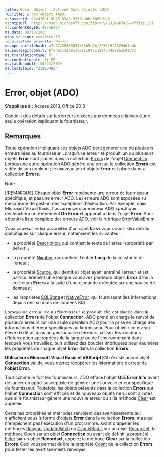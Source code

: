 ```yaml
---
title: Error Object - ActiveX Data Objects (ADO)
TOCTitle: Error object (ADO)
ms:assetid: 97e478bf-8b25-03a8-9358-abba5069cba3
ms:mtpsurl: https://msdn.microsoft.com/library/JJ249678(v=office.15)
ms:contentKeyID: 48546477
ms.date: 09/18/2015
mtps_version: v=office.15
localization_priority: Normal
ms.openlocfilehash: a7c77a59368851f43b5e7bf2275f9f282546fb4b
ms.sourcegitcommit: 8fe462c32b91c87911942c188f3445e85a54137c
ms.translationtype: MT
ms.contentlocale: fr-FR
ms.lasthandoff: 04/23/2019
ms.locfileid: "32293482"
---
```

# <a name="error-object-ado"></a>Error, objet (ADO)


**S’applique à** : Access 2013, Office 2013

Contient des détails sur les erreurs d'accès aux données relatives à une seule opération impliquant le fournisseur.

## <a name="remarks"></a>Remarques

Toute opération impliquant des objets ADO peut générer une ou plusieurs erreurs liées au fournisseur. Lorsqu'une erreur se produit, un ou plusieurs objets **Error** sont placés dans la collection [Errors](errors-collection-ado.md) de l'objet [Connection](connection-object-ado.md). Lorsqu'une autre opération ADO génère une erreur, la collection **Errors** est vidée de son contenu ; le nouveau jeu d'objets **Error** est placé dans la collection **Errors**.

> [!NOTE]
> [!REMARQUE] Chaque objet **Error** représente une erreur de fournisseur spécifique, et pas une erreur ADO. Les erreurs ADO sont exposées au mécanisme de gestion des exceptions d'exécution. Par exemple, dans Microsoft Visual Basic, l'occurrence d'une erreur ADO spécifique déclenchera un événement **On Error** et apparaîtra dans l'objet **Error**. Pour obtenir la liste complète des erreurs ADO, voir la rubrique [ErrorValueEnum](errorvalueenum.md).

Vous pouvez lire les propriétés d'un objet **Error** pour obtenir des détails spécifiques sur chaque erreur, notamment les suivantes :

- la propriété [Description](description-property-ado.md), qui contient le texte de l'erreur (propriété par défaut) ;

- la propriété [Number](number-property-ado.md), qui contient l'entier **Long** de la constante de l'erreur ;

- la propriété [Source](source-property-ado-error.md), qui identifie l'objet ayant entraîné l'erreur et est particulièrement utile lorsque vous avez plusieurs objets **Error** dans la collection **Errors** à la suite d'une demande exécutée sur une source de données ;

- les propriétés [SQLState](sqlstate-property-ado.md) et [NativeError](nativeerror-property-ado.md), qui fournissent des informations depuis des sources de données SQL.

Lorsqu'une erreur liée au fournisseur se produit, elle est placée dans la collection **Errors** de l'objet **Connection**. ADO prend en charge le renvoi de plusieurs erreurs par une seule opération ADO pour la prise en charge des informations d'erreur spécifiques au fournisseur. Pour obtenir ce niveau élevé de détail dans un gestionnaire d'erreurs, utilisez les fonctions d'interception appropriées de la langue ou de l'environnement dans lesquels vous travaillez, puis utilisez des boucles imbriquées pour énumérer les propriétés de chaque objet **Error** dans la collection **Errors**.

**Utilisateurs Microsoft Visual Basic et VBScript** S’il n’existe aucun objet **Connection** valide, vous devrez récupérer les informations d’erreur de **l’objet Error.**

Tout comme le font les fournisseurs, ADO efface l'objet **OLE Error Info** avant de lancer un appel susceptible de générer une nouvelle erreur spécifique du fournisseur. Toutefois, les objets présents dans la collection **Errors** sur l'objet **Connection** sont effacés et de nouveaux objets ne lui sont ajoutés que si le fournisseur génère une nouvelle erreur ou si la méthode [Clear](clear-method-ado.md) est appelée.

Certaines propriétés et méthodes renvoient des avertissements qui s'affichent sous la forme d'objets **Error** dans la collection **Errors**, mais qui n'empêchent pas l'exécution d'un programme. Avant d'appeler les méthodes [Resync](resync-method-ado.md), [UpdateBatch](updatebatch-method-ado.md) ou [CancelBatch](cancelbatch-method-ado.md) sur un objet [Recordset](recordset-object-ado.md), la méthode [Open](open-method-ado-connection.md) sur un objet **Connection** ou avant de définir la propriété [Filter](filter-property-ado.md) sur un objet **Recordset**, appelez la méthode **Clear** sur la collection **Errors**. Ceci vous permet de lire la propriété [Count](count-property-ado.md) de la collection **Errors** pour tester les avertissements renvoyés.

